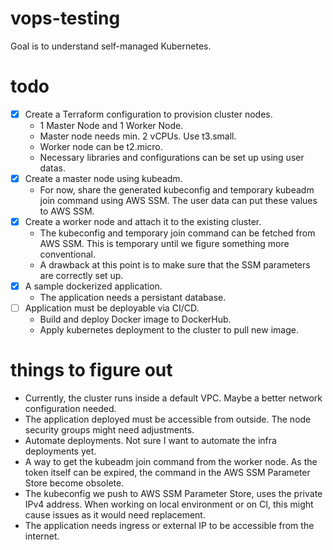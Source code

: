 # vops-testing

Goal is to understand self-managed Kubernetes.

# todo

- [x] Create a Terraform configuration to provision cluster nodes.
    - 1 Master Node and 1 Worker Node.
    - Master node needs min. 2 vCPUs. Use t3.small.
    - Worker node can be t2.micro.
    - Necessary libraries and configurations can be set up using user datas.
- [x] Create a master node using kubeadm.
    - For now, share the generated kubeconfig and temporary kubeadm join command using AWS SSM. The user data can put these values to AWS SSM.
- [x] Create a worker node and attach it to the existing cluster.
    - The kubeconfig and temporary join command can be fetched from AWS SSM. This is temporary until we figure something more conventional.
    - A drawback at this point is to make sure that the SSM parameters are correctly set up.
- [x] A sample dockerized application.
    - The application needs a persistant database.
- [ ] Application must be deployable via CI/CD.
    - Build and deploy Docker image to DockerHub.
    - Apply kubernetes deployment to the cluster to pull new image.

# things to figure out

- Currently, the cluster runs inside a default VPC. Maybe a better network configuration needed.
- The application deployed must be accessible from outside. The node security groups might need adjustments.
- Automate deployments. Not sure I want to automate the infra deployments yet.
- A way to get the kubeadm join command from the worker node. As the token itself can be expired, the command in the AWS SSM Parameter Store become obsolete.
- The kubeconfig we push to AWS SSM Parameter Store, uses the private IPv4 address. When working on local environment or on CI, this might cause issues as it would need replacement.
- The application needs ingress or external IP to be accessible from the internet.
